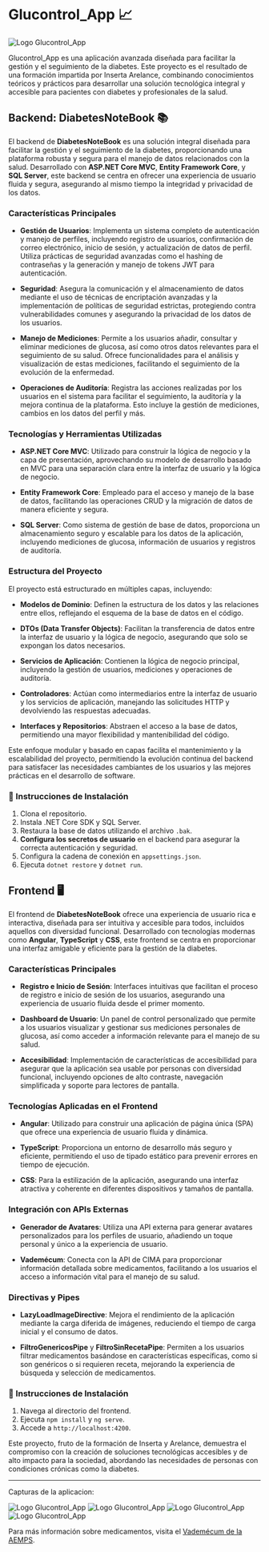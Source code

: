 # Glucontrol_App 📈
![Logo Glucontrol_App](./images/logo.png)

Glucontrol_App es una aplicación avanzada diseñada para facilitar la gestión y el seguimiento de la diabetes. Este proyecto es el resultado de una formación impartida por Inserta Arelance, combinando conocimientos teóricos y prácticos para desarrollar una solución tecnológica integral y accesible para pacientes con diabetes y profesionales de la salud.

## Backend: DiabetesNoteBook 📚

El backend de **DiabetesNoteBook** es una solución integral diseñada para facilitar la gestión y el seguimiento de la diabetes, proporcionando una plataforma robusta y segura para el manejo de datos relacionados con la salud. Desarrollado con **ASP.NET Core MVC**, **Entity Framework Core**, y **SQL Server**, este backend se centra en ofrecer una experiencia de usuario fluida y segura, asegurando al mismo tiempo la integridad y privacidad de los datos.

### Características Principales

- **Gestión de Usuarios**: Implementa un sistema completo de autenticación y manejo de perfiles, incluyendo registro de usuarios, confirmación de correo electrónico, inicio de sesión, y actualización de datos de perfil. Utiliza prácticas de seguridad avanzadas como el hashing de contraseñas y la generación y manejo de tokens JWT para autenticación.

- **Seguridad**: Asegura la comunicación y el almacenamiento de datos mediante el uso de técnicas de encriptación avanzadas y la implementación de políticas de seguridad estrictas, protegiendo contra vulnerabilidades comunes y asegurando la privacidad de los datos de los usuarios.

- **Manejo de Mediciones**: Permite a los usuarios añadir, consultar y eliminar mediciones de glucosa, así como otros datos relevantes para el seguimiento de su salud. Ofrece funcionalidades para el análisis y visualización de estas mediciones, facilitando el seguimiento de la evolución de la enfermedad.

- **Operaciones de Auditoría**: Registra las acciones realizadas por los usuarios en el sistema para facilitar el seguimiento, la auditoría y la mejora continua de la plataforma. Esto incluye la gestión de mediciones, cambios en los datos del perfil y más.

### Tecnologías y Herramientas Utilizadas

- **ASP.NET Core MVC**: Utilizado para construir la lógica de negocio y la capa de presentación, aprovechando su modelo de desarrollo basado en MVC para una separación clara entre la interfaz de usuario y la lógica de negocio.

- **Entity Framework Core**: Empleado para el acceso y manejo de la base de datos, facilitando las operaciones CRUD y la migración de datos de manera eficiente y segura.

- **SQL Server**: Como sistema de gestión de base de datos, proporciona un almacenamiento seguro y escalable para los datos de la aplicación, incluyendo mediciones de glucosa, información de usuarios y registros de auditoría.

### Estructura del Proyecto

El proyecto está estructurado en múltiples capas, incluyendo:

- **Modelos de Dominio**: Definen la estructura de los datos y las relaciones entre ellos, reflejando el esquema de la base de datos en el código.

- **DTOs (Data Transfer Objects)**: Facilitan la transferencia de datos entre la interfaz de usuario y la lógica de negocio, asegurando que solo se expongan los datos necesarios.

- **Servicios de Aplicación**: Contienen la lógica de negocio principal, incluyendo la gestión de usuarios, mediciones y operaciones de auditoría.

- **Controladores**: Actúan como intermediarios entre la interfaz de usuario y los servicios de aplicación, manejando las solicitudes HTTP y devolviendo las respuestas adecuadas.

- **Interfaces y Repositorios**: Abstraen el acceso a la base de datos, permitiendo una mayor flexibilidad y mantenibilidad del código.

Este enfoque modular y basado en capas facilita el mantenimiento y la escalabilidad del proyecto, permitiendo la evolución continua del backend para satisfacer las necesidades cambiantes de los usuarios y las mejores prácticas en el desarrollo de software.


### 🚀 Instrucciones de Instalación

1. Clona el repositorio.
2. Instala .NET Core SDK y SQL Server.
3. Restaura la base de datos utilizando el archivo `.bak`.
4. **Configura los secretos de usuario** en el backend para asegurar la correcta autenticación y seguridad.
5. Configura la cadena de conexión en `appsettings.json`.
6. Ejecuta `dotnet restore` y `dotnet run`.

## Frontend 🖥️

El frontend de **DiabetesNoteBook** ofrece una experiencia de usuario rica e interactiva, diseñada para ser intuitiva y accesible para todos, incluidos aquellos con diversidad funcional. Desarrollado con tecnologías modernas como **Angular**, **TypeScript** y **CSS**, este frontend se centra en proporcionar una interfaz amigable y eficiente para la gestión de la diabetes.

### Características Principales

- **Registro e Inicio de Sesión**: Interfaces intuitivas que facilitan el proceso de registro e inicio de sesión de los usuarios, asegurando una experiencia de usuario fluida desde el primer momento.

- **Dashboard de Usuario**: Un panel de control personalizado que permite a los usuarios visualizar y gestionar sus mediciones personales de glucosa, así como acceder a información relevante para el manejo de su salud.

- **Accesibilidad**: Implementación de características de accesibilidad para asegurar que la aplicación sea usable por personas con diversidad funcional, incluyendo opciones de alto contraste, navegación simplificada y soporte para lectores de pantalla.

### Tecnologías Aplicadas en el Frontend

- **Angular**: Utilizado para construir una aplicación de página única (SPA) que ofrece una experiencia de usuario fluida y dinámica.

- **TypeScript**: Proporciona un entorno de desarrollo más seguro y eficiente, permitiendo el uso de tipado estático para prevenir errores en tiempo de ejecución.

- **CSS**: Para la estilización de la aplicación, asegurando una interfaz atractiva y coherente en diferentes dispositivos y tamaños de pantalla.

### Integración con APIs Externas

- **Generador de Avatares**: Utiliza una API externa para generar avatares personalizados para los perfiles de usuario, añadiendo un toque personal y único a la experiencia de usuario.

- **Vademécum**: Conecta con la API de CIMA para proporcionar información detallada sobre medicamentos, facilitando a los usuarios el acceso a información vital para el manejo de su salud.

### Directivas y Pipes

- **LazyLoadImageDirective**: Mejora el rendimiento de la aplicación mediante la carga diferida de imágenes, reduciendo el tiempo de carga inicial y el consumo de datos.

- **FiltroGenericosPipe** y **FiltroSinRecetaPipe**: Permiten a los usuarios filtrar medicamentos basándose en características específicas, como si son genéricos o si requieren receta, mejorando la experiencia de búsqueda y selección de medicamentos.

### 🚀 Instrucciones de Instalación

1. Navega al directorio del frontend.
2. Ejecuta `npm install` y `ng serve`.
3. Accede a `http://localhost:4200`.

Este proyecto, fruto de la formación de Inserta y Arelance, demuestra el compromiso con la creación de soluciones tecnológicas accesibles y de alto impacto para la sociedad, abordando las necesidades de personas con condiciones crónicas como la diabetes.

---

Capturas de la aplicacion:

![Logo Glucontrol_App](./images/1.png)
![Logo Glucontrol_App](./images/2.png)
![Logo Glucontrol_App](./images/3.png)
![Logo Glucontrol_App](./images/4.png)


Para más información sobre medicamentos, visita el [Vademécum de la AEMPS](https://cima.aemps.es/cima/publico/nomenclator.html).


